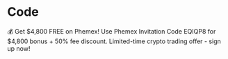 # Code
💰 Get $4,800 FREE on Phemex! Use Phemex Invitation Code EQIQP8 for $4,800 bonus + 50% fee discount. Limited-time crypto trading offer - sign up now!

